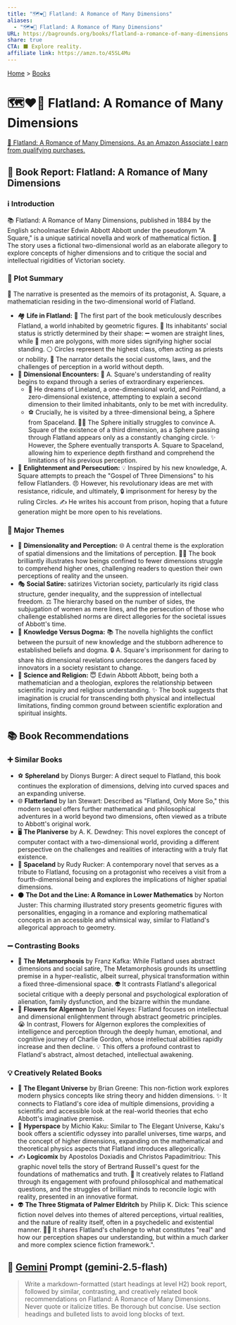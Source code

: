 ```yaml
---
title: "🗺️❤️📐 Flatland: A Romance of Many Dimensions"
aliases:
  - "🗺️❤️📐 Flatland: A Romance of Many Dimensions"
URL: https://bagrounds.org/books/flatland-a-romance-of-many-dimensions
share: true
CTA: ⬛ Explore reality.
affiliate link: https://amzn.to/45SL4Mu
---
```

[Home](../index.md) > [Books](./index.md)  
# 🗺️❤️📐 Flatland: A Romance of Many Dimensions  
[🛒 Flatland: A Romance of Many Dimensions. As an Amazon Associate I earn from qualifying purchases.](https://amzn.to/45SL4Mu)  
  
## 📖 Book Report: Flatland: A Romance of Many Dimensions  
  
### ℹ️ Introduction  
📚 Flatland: A Romance of Many Dimensions, published in 1884 by the English schoolmaster Edwin Abbott Abbott under the pseudonym "A Square," is a unique satirical novella and work of mathematical fiction. 📐 The story uses a fictional two-dimensional world as an elaborate allegory to explore concepts of higher dimensions and to critique the social and intellectual rigidities of Victorian society.  
  
### 📝 Plot Summary  
👤 The narrative is presented as the memoirs of its protagonist, A. Square, a mathematician residing in the two-dimensional world of Flatland.  
  
* 🏘️ **Life in Flatland:** 📜 The first part of the book meticulously describes Flatland, a world inhabited by geometric figures. 📏 Its inhabitants' social status is strictly determined by their shape: ➖ women are straight lines, while 🔶 men are polygons, with more sides signifying higher social standing. ⚪ Circles represent the highest class, often acting as priests or nobility. 📜 The narrator details the social customs, laws, and the challenges of perception in a world without depth.  
* 🌌 **Dimensional Encounters:** 🤯 A. Square's understanding of reality begins to expand through a series of extraordinary experiences.  
    * 💭 He dreams of Lineland, a one-dimensional world, and Pointland, a zero-dimensional existence, attempting to explain a second dimension to their limited inhabitants, only to be met with incredulity.  
    * ⚽ Crucially, he is visited by a three-dimensional being, a Sphere from Spaceland. 😵‍💫 The Sphere initially struggles to convince A. Square of the existence of a third dimension, as a Sphere passing through Flatland appears only as a constantly changing circle. ✨ However, the Sphere eventually transports A. Square to Spaceland, allowing him to experience depth firsthand and comprehend the limitations of his previous perception.  
* 🤯 **Enlightenment and Persecution:** 💡 Inspired by his new knowledge, A. Square attempts to preach the "Gospel of Three Dimensions" to his fellow Flatlanders. 😠 However, his revolutionary ideas are met with resistance, ridicule, and ultimately, 🔒 imprisonment for heresy by the ruling Circles. ✍️ He writes his account from prison, hoping that a future generation might be more open to his revelations.  
  
### 🔑 Major Themes  
  
* 📐 **Dimensionality and Perception:** 🌐 A central theme is the exploration of spatial dimensions and the limitations of perception. 😵‍💫 The book brilliantly illustrates how beings confined to fewer dimensions struggle to comprehend higher ones, challenging readers to question their own perceptions of reality and the unseen.  
* 🎭 **Social Satire:** satirizes Victorian society, particularly its rigid class structure, gender inequality, and the suppression of intellectual freedom. ⚖️ The hierarchy based on the number of sides, the subjugation of women as mere lines, and the persecution of those who challenge established norms are direct allegories for the societal issues of Abbott's time.  
* 🧠 **Knowledge Versus Dogma:** 📚 The novella highlights the conflict between the pursuit of new knowledge and the stubborn adherence to established beliefs and dogma. 🔒 A. Square's imprisonment for daring to share his dimensional revelations underscores the dangers faced by innovators in a society resistant to change.  
* 🔬 **Science and Religion:** 😇 Edwin Abbott Abbott, being both a mathematician and a theologian, explores the relationship between scientific inquiry and religious understanding. ✨ The book suggests that imagination is crucial for transcending both physical and intellectual limitations, finding common ground between scientific exploration and spiritual insights.  
  
## 📚 Book Recommendations  
  
### ➕ Similar Books  
  
* ⚽ **Sphereland** by Dionys Burger: A direct sequel to Flatland, this book continues the exploration of dimensions, delving into curved spaces and an expanding universe.  
* 🌐 **Flatterland** by Ian Stewart: Described as "Flatland, Only More So," this modern sequel offers further mathematical and philosophical adventures in a world beyond two dimensions, often viewed as a tribute to Abbott's original work.  
* 🖥️ **The Planiverse** by A. K. Dewdney: This novel explores the concept of computer contact with a two-dimensional world, providing a different perspective on the challenges and realities of interacting with a truly flat existence.  
* 🚀 **Spaceland** by Rudy Rucker: A contemporary novel that serves as a tribute to Flatland, focusing on a protagonist who receives a visit from a fourth-dimensional being and explores the implications of higher spatial dimensions.  
* ⚫ **The Dot and the Line: A Romance in Lower Mathematics** by Norton Juster: This charming illustrated story presents geometric figures with personalities, engaging in a romance and exploring mathematical concepts in an accessible and whimsical way, similar to Flatland's allegorical approach to geometry.  
  
### ➖ Contrasting Books  
  
* 🐛 **The Metamorphosis** by Franz Kafka: While Flatland uses abstract dimensions and social satire, The Metamorphosis grounds its unsettling premise in a hyper-realistic, albeit surreal, physical transformation within a fixed three-dimensional space. 👽 It contrasts Flatland's allegorical societal critique with a deeply personal and psychological exploration of alienation, family dysfunction, and the bizarre within the mundane.  
* 🧠 **Flowers for Algernon** by Daniel Keyes: Flatland focuses on intellectual and dimensional enlightenment through abstract geometric principles. 😭 In contrast, Flowers for Algernon explores the complexities of intelligence and perception through the deeply human, emotional, and cognitive journey of Charlie Gordon, whose intellectual abilities rapidly increase and then decline. 💡 This offers a profound contrast to Flatland's abstract, almost detached, intellectual awakening.  
  
### 💡 Creatively Related Books  
  
* 🌌 **The Elegant Universe** by Brian Greene: This non-fiction work explores modern physics concepts like string theory and hidden dimensions. ✨ It connects to Flatland's core idea of multiple dimensions, providing a scientific and accessible look at the real-world theories that echo Abbott's imaginative premise.  
* 🚀 **Hyperspace** by Michio Kaku: Similar to The Elegant Universe, Kaku's book offers a scientific odyssey into parallel universes, time warps, and the concept of higher dimensions, expanding on the mathematical and theoretical physics aspects that Flatland introduces allegorically.  
* ✍️ **Logicomix** by Apostolos Doxiadis and Christos Papadimitriou: This graphic novel tells the story of Bertrand Russell's quest for the foundations of mathematics and truth. 🤔 It creatively relates to Flatland through its engagement with profound philosophical and mathematical questions, and the struggles of brilliant minds to reconcile logic with reality, presented in an innovative format.  
* 👽 **The Three Stigmata of Palmer Eldritch** by Philip K. Dick: This science fiction novel delves into themes of altered perceptions, virtual realities, and the nature of reality itself, often in a psychedelic and existential manner. 😵‍💫 It shares Flatland's challenge to what constitutes "real" and how our perception shapes our understanding, but within a much darker and more complex science fiction framework.".  
  
## 💬 [Gemini](https://gemini.google.com) Prompt (gemini-2.5-flash)  
> Write a markdown-formatted (start headings at level H2) book report, followed by similar, contrasting, and creatively related book recommendations on Flatland: A Romance of Many Dimensions. Never quote or italicize titles. Be thorough but concise. Use section headings and bulleted lists to avoid long blocks of text.